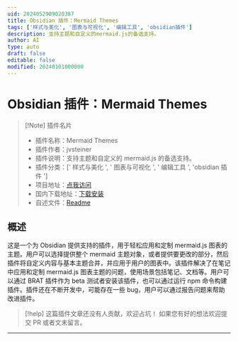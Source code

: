 ```yaml
---
uid: 2024052909020387
title: Obsidian 插件：Mermaid Themes
tags: ['样式与美化', '图表与可视化', '编辑工具', 'obsidian插件']
description: 支持主题和自定义的mermaid.js的备选支持。
author: AI
type: auto
draft: false
editable: false
modified: 20240101000000
---
```


# Obsidian 插件：Mermaid Themes

> [!Note] 插件名片
> - 插件名称：Mermaid Themes
> - 插件作者：jvsteiner
> - 插件说明：支持主题和自定义的 mermaid.js 的备选支持。
> - 插件分类：[' 样式与美化 ', ' 图表与可视化 ', ' 编辑工具 ', 'obsidian 插件 ']
> - 项目地址：[点我访问](https://github.com/jvsteiner/mermaid-themes)
> - 国内下载地址：[下载安装](https://pkmer.cn/products/plugin/pluginMarket/?mermaid-themes)
> - 自述文件：[Readme](https://ghproxy.net/https://raw.githubusercontent.com/jvsteiner/mermaid-themes/master/README.md)

## 概述

这是一个为 Obsidian 提供支持的插件，用于轻松应用和定制 mermaid.js 图表的主题。用户可以选择提供整个 mermaid 主题对象，或者提供要更改的部分，然后插件将自定义内容与基本主题合并，并应用于用户的图表中。该插件解决了在笔记中应用和定制 mermaid.js 图表主题的问题，使用场景包括笔记、文档等。用户可以通过 BRAT 插件作为 beta 测试者安装该插件，也可以通过运行 npm 命令构建插件。插件还在不断开发中，可能存在一些 bug，用户可以通过报告问题来帮助改进插件。

> [!help]
> 这篇插件文章还没有人贡献，欢迎占坑！
> 如果您有好的想法欢迎提交 PR 或者文末留言。

---



